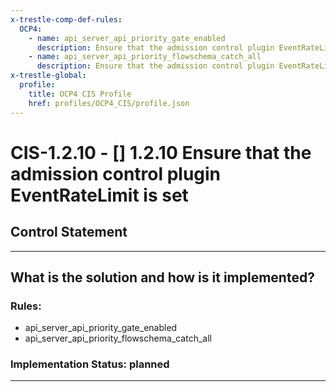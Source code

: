 ```yaml
---
x-trestle-comp-def-rules:
  OCP4:
    - name: api_server_api_priority_gate_enabled
      description: Ensure that the admission control plugin EventRateLimit is set
    - name: api_server_api_priority_flowschema_catch_all
      description: Ensure that the admission control plugin EventRateLimit is set
x-trestle-global:
  profile:
    title: OCP4 CIS Profile
    href: profiles/OCP4_CIS/profile.json
---
```


# CIS-1.2.10 - \[\] 1.2.10 Ensure that the admission control plugin EventRateLimit is set

## Control Statement

______________________________________________________________________

## What is the solution and how is it implemented?

<!-- For implementation status enter one of: implemented, partial, planned, alternative, not-applicable -->

<!-- Note that the list of rules under ### Rules: is read-only and changes will not be captured after assembly to JSON -->

<!-- Add control implementation description here for control: CIS-1.2.10 -->

### Rules:

  - api_server_api_priority_gate_enabled
  - api_server_api_priority_flowschema_catch_all

### Implementation Status: planned

______________________________________________________________________
